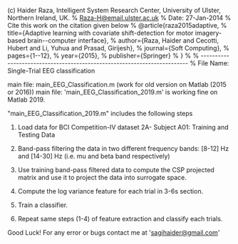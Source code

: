 (c) Haider Raza, Intelligent System Research Center, University of Ulster, Northern Ireland, UK.
%     Raza-H@email.ulster.ac.uk
%     Date: 27-Jan-2014
% Cite this work on the citation given below
% @article{raza2015adaptive,
%   title={Adaptive learning with covariate shift-detection for motor imagery-based brain--computer interface},
%   author={Raza, Haider and Cecotti, Hubert and Li, Yuhua and Prasad, Girijesh},
%   journal={Soft Computing},
%   pages={1--12},
%   year={2015},
%   publisher={Springer}
% }
%  % -------------------------------------------------------------------------
%                  File Name: Single-Trial EEG classification

main file: main_EEG_Classification.m (work for old version on Matlab (2015 or 2016))
main file: 'main_EEG_Classification_2019.m' is working fine on Matlab 2019.

"main_EEG_Classification_2019.m" includes the following steps

1) Load data for BCI Competition-IV dataset 2A- Subject A01: Training and Testing Data 
2) Band-pass filtering the data in two different frequency bands: [8-12] Hz and [14-30] Hz (i.e. mu and beta band respectively)
3) Use training band-pass filtered data to compute the CSP projected matrix and use it to project the data into surrogate space. 
4) Compute the log variance feature for each trial in 3-6s section.
5) Train a classifier.

6) Repeat same steps (1-4) of feature extraction and classify each trials. 

Good Luck!
For any error or bugs contact me at 'sagihaider@gmail.com'




